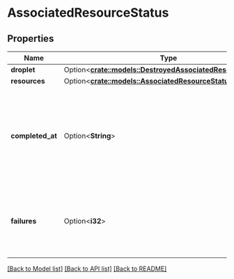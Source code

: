 # AssociatedResourceStatus

## Properties

Name | Type | Description | Notes
------------ | ------------- | ------------- | -------------
**droplet** | Option<[**crate::models::DestroyedAssociatedResource**](destroyed_associated_resource.md)> |  | [optional]
**resources** | Option<[**crate::models::AssociatedResourceStatusResources**](associated_resource_status_resources.md)> |  | [optional]
**completed_at** | Option<**String**> | A time value given in ISO8601 combined date and time format indicating when the requested action was completed. | [optional]
**failures** | Option<**i32**> | A count of the associated resources that failed to be destroyed, if any. | [optional]

[[Back to Model list]](../README.md#documentation-for-models) [[Back to API list]](../README.md#documentation-for-api-endpoints) [[Back to README]](../README.md)


